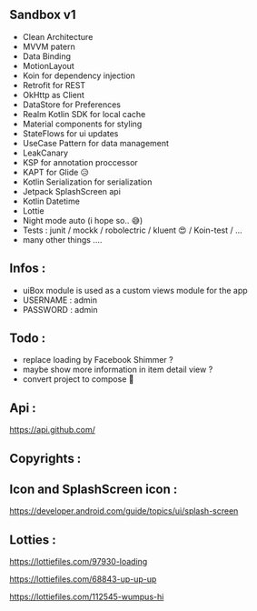 ## Sandbox v1
- Clean Architecture
- MVVM patern
- Data Binding
- MotionLayout
- Koin for dependency injection
- Retrofit for REST
- OkHttp as Client
- DataStore for Preferences
- Realm Kotlin SDK for local cache
- Material components for styling
- StateFlows for ui updates
- UseCase Pattern for data management
- LeakCanary
- KSP for annotation proccessor
- KAPT for Glide 😥
- Kotlin Serialization for serialization 
- Jetpack SplashScreen api
- Kotlin Datetime
- Lottie
- Night mode auto (i hope so.. 😅)
- Tests : junit / mockk / robolectric / kluent 😍 / Koin-test / ...
- many other things ....

## Infos :
- uiBox module is used as a custom views module for the app
- USERNAME : admin
- PASSWORD : admin

## Todo : 
- replace loading by Facebook Shimmer ?
- maybe show more information in item detail view ?
- convert project to compose 🤩

## Api : 
https://api.github.com/

## Copyrights :
## Icon and SplashScreen icon : 
https://developer.android.com/guide/topics/ui/splash-screen

## Lotties : 
https://lottiefiles.com/97930-loading

https://lottiefiles.com/68843-up-up-up

https://lottiefiles.com/112545-wumpus-hi
